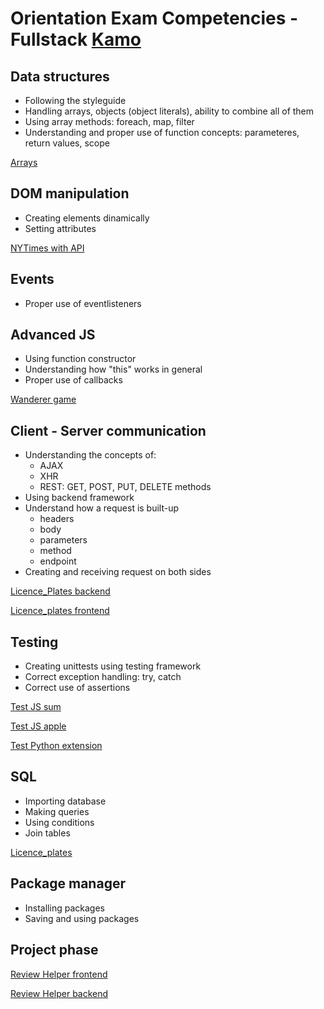 # Orientation Exam Competencies - Fullstack [Kamo](https://github.com/Kamokamocsai)

## Data structures
   -  Following the styleguide
   -  Handling arrays, objects (object literals), ability to combine all of them
   -  Using array methods: foreach, map, filter
   -  Understanding and proper use of function concepts: parameteres, return values, scope
   
   [Arrays](https://github.com/greenfox-academy/Kamokamocsai/blob/master/week-07/day-03/01/07%20solar-system.js)

## DOM manipulation
   -  Creating elements dinamically
   -  Setting attributes
   
   [NYTimes with API](https://github.com/greenfox-academy/Kamokamocsai/blob/master/week-08/day-05/demo/nytimes.js)

## Events
   -  Proper use of eventlisteners

## Advanced JS
   -  Using function constructor
   -  Understanding how "this" works in general
   -  Proper use of callbacks
   
   [Wanderer game](https://github.com/greenfox-academy/Kamokamocsai/blob/master/week-05/rpg_game/resource/view.py)

## Client - Server communication
   -  Understanding the concepts of:
       -  AJAX
       -  XHR
       -  REST: GET, POST, PUT, DELETE methods
   -  Using backend framework
   -  Understand how a request is built-up
       -  headers
       -  body
       -  parameters
       -  method
       -  endpoint
   -  Creating and receiving request on both sides  
   
   [Licence_Plates backend](https://github.com/greenfox-academy/Kamokamocsai/blob/master/week-10/licence_plates/backend.js)
   
   [Licence_plates frontend](https://github.com/greenfox-academy/Kamokamocsai/blob/master/week-10/licence_plates/assets/frontend.js)

## Testing
   -  Creating unittests using testing framework
   -  Correct exception handling: try, catch
   -  Correct use of assertions
   
   [Test JS sum](https://github.com/greenfox-academy/Kamokamocsai/blob/master/week-09/day-02/02test-sum.js)

   [Test JS apple](https://github.com/greenfox-academy/Kamokamocsai/blob/master/week-09/day-02/01test-apple.js)
   
   [Test Python extension](https://github.com/greenfox-academy/Kamokamocsai/blob/master/week-04/day-03/extension_test.py)

## SQL
   -  Importing database
   -  Making queries
   -  Using conditions
   -  Join tables
   
   [Licence_plates](https://github.com/greenfox-academy/Kamokamocsai/blob/master/week-10/licence_plates/backend.js)

## Package manager
   -  Installing packages
   -  Saving and using packages

## Project phase

[Review Helper frontend](https://github.com/greenfox-academy/huli-review-helper)

[Review Helper backend](https://github.com/greenfox-academy/huli-review-helper-backend/tree/update/src/main/java/com/devilline/heartbeat)
